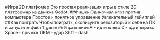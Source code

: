 #Игра 2D платфомер
Это простая реализация игры в стиле 2D платформер на движке Godot.
##Фишки
Одиночная игра против компьютера
Простое и понятное управление
Увлекательный геймплей
##Как поиграть
Чтобы поиграть, скопируйте репозиторий к себе на ПК и запустите файл 1_game
##Управление
A - идти влево
D - идти вправо
Space - прыжок
ЛКМ - удар
Shift - dash

